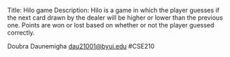 Title: Hilo game
Description: Hilo is a game in which the player guesses if the next card drawn by the dealer will 
be higher or lower than the previous one. Points are won or lost based on whether or not the player 
guessed correctly.
 

 Doubra Daunemigha
 dau21001@byui.edu
 #CSE210
